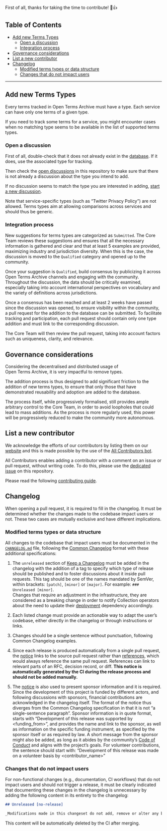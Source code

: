 First of all, thanks for taking the time to contribute! 🎉👍

## Table of Contents

- [Add new Terms Types](#add-new-terms-types)
  - [Open a discussion](#open-a-discussion)
  - [Integration process](#integration-process)
- [Governance considerations](#governance-considerations)
- [List a new contributor](#list-a-new-contributor)
- [Changelog](#changelog)
  - [Modified terms types or data structure](#modified-terms-types-or-data-structure)
  - [Changes that do not impact users](#changes-that-do-not-impact-users)

- - -

## Add new Terms Types

Every terms tracked in Open Terms Archive must have a type. Each service can have only one terms of a given type.

If you need to track some terms for a service, you might encounter cases when no matching type seems to be available in the list of supported terms types.

### Open a discussion

First of all, double-check that it does not already exist in the [database](./termsTypes.json). If it does, use the associated type for tracking. 

Then check the [open discussions](https://github.com/opentermsarchive/terms-types/discussions) in this repository to make sure that there is not already a discussion about the type you intend to add.

If no discussion seems to match the type you are interested in adding, [start a new discussion](https://github.com/OpenTermsArchive/terms-types/discussions/new?category=submitted).

Note that service-specific types (such as “Twitter Privacy Policy”) are not allowed. Terms types aim at allowing comparisons across services and should thus be generic.

### Integration process

New suggestions for terms types are categorized as `Submitted`. The Core Team reviews these suggestions and ensures that all the necessary information is gathered and clear and that at least 5 examples are provided, maximizing industry and jurisdiction diversity. When this is the case, the discussion is moved to the `Qualified` category and opened up to the community.

Once your suggestion is `Qualified`, build consensus by publicizing it across Open Terms Archive channels and engaging with the community. Throughout the discussion, the data should be critically examined, especially taking into account international perspectives on vocabulary and the variety of definitions across jurisdictions.

Once a consensus has been reached and at least 2 weeks have passed since the discussion was opened, to ensure visibility within the community, a pull request for the addition to the database can be submitted. To facilitate tracking and participation, each pull request should contain only one type addition and must link to the corresponding discussion.

The Core Team will then review the pull request, taking into account factors such as uniqueness, clarity, and relevance.

## Governance considerations

Considering the decentralised and distributed usage of Open Terms Archive, it is very impactful to remove types.

The addition process is thus designed to add significant friction to the addition of new terms types, to ensure that only those that have demonstrated reusability and adoption are added to the database.

The process itself, while progressively formalised, still provides ample arbitrary control to the Core Team, in order to avoid loopholes that could lead to mass additions. As the process is more regularly used, this power will be progressively reduced to make the community more autonomous.

## List a new contributor

We acknowledge the efforts of our contributors by listing them on our [website](https://opentermsarchive.org) and this is made possible by the use of the [All Contributors bot](https://allcontributors.org/docs/en/bot/overview).

All Contributors enables adding a contributor with a comment on an issue or pull request, without writing code. To do this, please use the [dedicated issue](https://github.com/OpenTermsArchive/terms-types/issues/31) on this repository.

Please read the following [contributing guide](https://github.com/OpenTermsArchive/opentermsarchive.org/blob/main/CONTRIBUTING.md#list-a-new-contributor-in-the-open-terms-archive-website).

## Changelog

When opening a pull request, it is required to fill in the changelog. It must be determined whether the changes made to the codebase impact users or not. These two cases are mutually exclusive and have different implications.

### Modified terms types or data structure

All changes to the codebase that impact users must be documented in the [`CHANGELOG.md`](./CHANGELOG.md) file, following the [Common Changelog](https://common-changelog.org) format with these additional specifications:

1. The `unreleased` section of [Keep a Changelog](https://keepachangelog.com/en/1.0.0/) must be added in the changelog with the addition of a tag to specify which type of release should be published and to foster discussions about it inside pull requests. This tag should be one of the names mandated by SemVer, within brackets: `[patch]`, `[minor]` or `[major]`. For example: `### Unreleased [minor]`.<br>
Changes that require an adjustment in the infrastructure, they are considered as a breaking change in order to notify Collection operators about the need to update their [deployment](https://github.com/OpenTermsArchive/deployment/blob/main/CHANGELOG.md) dependency accordingly.

2. Each listed change must provide an actionable way to adapt the user’s codebase, either directly in the changelog or through instructions or links.

3. Changes should be a single sentence without punctuation, following Common Changelog examples.

4. Since each release is produced automatically from a single pull request, the [notice](https://common-changelog.org/#23-notice) links to the source pull request rather than [references](https://common-changelog.org/#242-references), which would always reference the same pull request. References can link to relevant parts of an RFC, decision record, or diff. **This notice is automatically generated by the CI during the release process and should not be added manually.**

5. The [notice](https://common-changelog.org/#23-notice) is also used to present sponsor information and it is required. Since the development of this project is funded by different actors, and following discussions with sponsors, financial contributions are acknowledged in the changelog itself. The format of the notice thus diverges from the Common Changelog specification in that it is not “a single-sentence paragraph”. Sponsor information is in quote format, starts with “Development of this release was supported by <funding_from>”, and provides the name and link to the sponsor, as well as information on the specific funding instrument, as specified by the sponsor itself or as required by law. A short message from the sponsor might also be added, as long as it abides by the community’s [Code of Conduct](./CODE_OF_CONDUCT.md) and aligns with the project’s goals. For volunteer contributions, the sentence should start with: “Development of this release was made on a volunteer basis by <contributor_name>”

### Changes that do not impact users

For non-functional changes (e.g., documentation, CI workflows) that do not impact users and should not trigger a release, it must be clearly indicated that documenting these changes in the changelog is unnecessary by adding the following content in its entirety to the changelog:

```markdown
## Unreleased [no-release]

_Modifications made in this changeset do not add, remove or alter any behavior, dependency, API or functionality of the software. They only change non-functional parts of the repository, such as the README file or CI workflows._
```

This content will be automatically deleted by the CI after merging.
